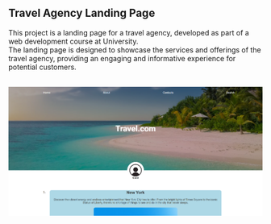 ## Travel Agency Landing Page
This project is a landing page for a travel agency, developed as part of a web development course at University. <br>
The landing page is designed to showcase the services and offerings of the travel agency, providing an engaging and informative experience for potential customers. <br><br>

![Alt Text](/scr.png)

